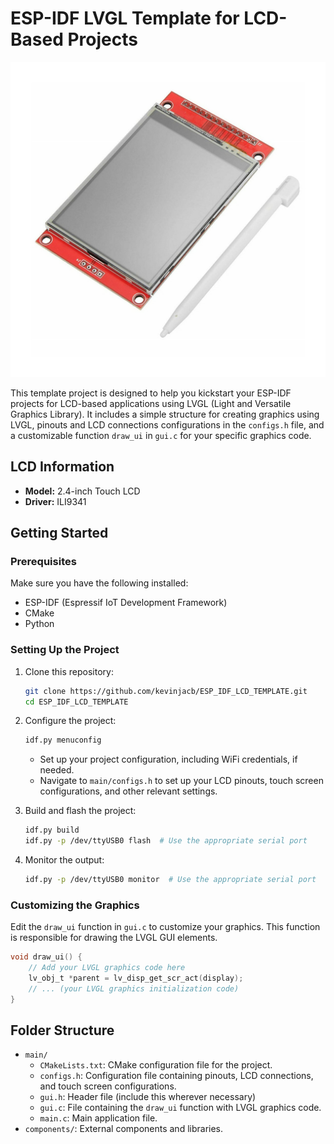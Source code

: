 # ESP-IDF LVGL Template for LCD-Based Projects

![LCD Image](./tft.jpg)

This template project is designed to help you kickstart your ESP-IDF projects for LCD-based applications using LVGL (Light and Versatile Graphics Library). It includes a simple structure for creating graphics using LVGL, pinouts and LCD connections configurations in the `configs.h` file, and a customizable function `draw_ui` in `gui.c` for your specific graphics code.

## LCD Information

- **Model:** 2.4-inch Touch LCD
- **Driver:** ILI9341
  
## Getting Started

### Prerequisites

Make sure you have the following installed:

- ESP-IDF (Espressif IoT Development Framework)
- CMake
- Python

### Setting Up the Project

1. Clone this repository:

    ```bash
    git clone https://github.com/kevinjacb/ESP_IDF_LCD_TEMPLATE.git
    cd ESP_IDF_LCD_TEMPLATE
    ```

2. Configure the project:

    ```bash
    idf.py menuconfig
    ```

    - Set up your project configuration, including WiFi credentials, if needed.
    - Navigate to `main/configs.h` to set up your LCD pinouts, touch screen configurations, and other relevant settings.

3. Build and flash the project:

    ```bash
    idf.py build
    idf.py -p /dev/ttyUSB0 flash  # Use the appropriate serial port
    ```

4. Monitor the output:

    ```bash
    idf.py -p /dev/ttyUSB0 monitor  # Use the appropriate serial port
    ```

### Customizing the Graphics

Edit the `draw_ui` function in `gui.c` to customize your graphics. This function is responsible for drawing the LVGL GUI elements.

```c
void draw_ui() {
    // Add your LVGL graphics code here
    lv_obj_t *parent = lv_disp_get_scr_act(display);
    // ... (your LVGL graphics initialization code)
}
```

## Folder Structure

- `main/`
  - `CMakeLists.txt`: CMake configuration file for the project.
  - `configs.h`: Configuration file containing pinouts, LCD connections, and touch screen configurations.
  - `gui.h`: Header file (include this wherever necessary)
  - `gui.c`: File containing the `draw_ui` function with LVGL graphics code.
  - `main.c`: Main application file.
- `components/`: External components and libraries.


